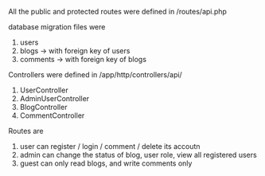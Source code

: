All the public and protected routes were defined in 
/routes/api.php

database migration files were
1. users
2. blogs -> with foreign key of users
3. comments -> with foreign key of blogs

Controllers were defined in /app/http/controllers/api/
1. UserController
2. AdminUserController
3. BlogController
4. CommentController

Routes are
1. user can register / login / comment / delete its accoutn
2. admin can change the status of blog, user role, view all registered users
3. guest can only read blogs, and write comments only
